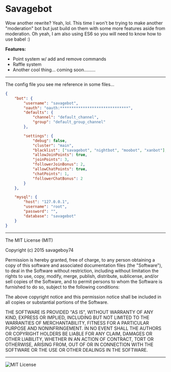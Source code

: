 Savagebot
=========

Wow another rewrite? Yeah, lol. This time I won't be trying to make another "moderation" bot but just build on them with some more features aside from moderation. 
Oh yeah, I am also using ES6 so you will need to know how to use babel :)   

**Features:**

- Point system w/ add and remove commands
- Raffle system
- Another cool thing... coming soon.........  

---------------------------------------------------------------
The config file you see me reference in some files...  

~~~ json
{
    "bot": {
        "username": "savagebot",
        "oauth": "oauth:******************************",
        "defaults": {
            "channel": "default_channel",
            "group": "default_group_channel"
        },

        "settings": {
            "debug": false,
            "cluster": "main",
            "blacklist": ["savagebot", "nightbot", "moobot", "xanbot"],
            "allowJoinPoints": true,
            "joinPoints": 3,
            "followerJoinBonus": 2,
            "allowChatPoints": true,
            "chatPoints": 1,
            "followerChatBonus": 2
        }
    },

    "mysql": {
        "host": "127.0.0.1",
        "username": "root",
        "password": "",
        "database": "savagebot"
    }
}
~~~
---------------------------------------------------------------
The MIT License (MIT)

Copyright (c) 2015 savageboy74

Permission is hereby granted, free of charge, to any person obtaining a copy
of this software and associated documentation files (the "Software"), to deal
in the Software without restriction, including without limitation the rights
to use, copy, modify, merge, publish, distribute, sublicense, and/or sell
copies of the Software, and to permit persons to whom the Software is
furnished to do so, subject to the following conditions:

The above copyright notice and this permission notice shall be included in
all copies or substantial portions of the Software.

THE SOFTWARE IS PROVIDED "AS IS", WITHOUT WARRANTY OF ANY KIND, EXPRESS OR
IMPLIED, INCLUDING BUT NOT LIMITED TO THE WARRANTIES OF MERCHANTABILITY,
FITNESS FOR A PARTICULAR PURPOSE AND NONINFRINGEMENT. IN NO EVENT SHALL THE
AUTHORS OR COPYRIGHT HOLDERS BE LIABLE FOR ANY CLAIM, DAMAGES OR OTHER
LIABILITY, WHETHER IN AN ACTION OF CONTRACT, TORT OR OTHERWISE, ARISING FROM,
OUT OF OR IN CONNECTION WITH THE SOFTWARE OR THE USE OR OTHER DEALINGS IN
THE SOFTWARE.

---------------------------------------------------------------

<p><img alt="MIT License" src="http://opensource.org/trademarks/opensource/OSI-Approved-License-100x137.png"></img></p>